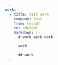 ```yaml
---
work:
  - title: test work
    company: test
    from: tesadf
    to: adsfdaf
    markdown: |-
      # work werk werk

      work

      ## work
---
```

